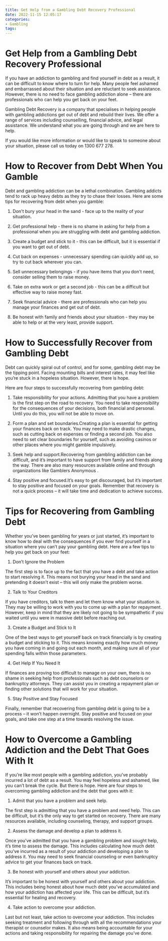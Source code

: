 ```yaml
---
title: Get Help from a Gambling Debt Recovery Professional 
date: 2022-11-15 12:05:17
categories:
- Gambling
tags:
---
```



#  Get Help from a Gambling Debt Recovery Professional 

If you have an addiction to gambling and find yourself in debt as a result, it can be difficult to know where to turn for help. Many people feel ashamed and embarrassed about their situation and are reluctant to seek assistance. However, there is no need to face gambling addiction alone – there are professionals who can help you get back on your feet.

Gambling Debt Recovery is a company that specialises in helping people with gambling addictions get out of debt and rebuild their lives. We offer a range of services including counselling, financial advice, and legal assistance. We understand what you are going through and we are here to help.

If you would like more information or would like to speak to someone about your situation, please call us today on 1300 677 278.

#  How to Recover from Debt When You Gamble 

Debt and gambling addiction can be a lethal combination. Gambling addicts tend to rack up heavy debts as they try to chase their losses. Here are some tips for recovering from debt when you gamble:

1. Don't bury your head in the sand - face up to the reality of your situation.

2. Get professional help - there is no shame in asking for help from a professional when you are struggling with debt and gambling addiction.

3. Create a budget and stick to it - this can be difficult, but it is essential if you want to get out of debt.

4. Cut back on expenses - unnecessary spending can quickly add up, so try to cut back wherever you can.

5. Sell unnecessary belongings - if you have items that you don't need, consider selling them to raise money.

6. Take on extra work or get a second job - this can be a difficult but effective way to raise money fast.

7. Seek financial advice - there are professionals who can help you manage your finances and get out of debt.

8. Be honest with family and friends about your situation - they may be able to help or at the very least, provide support.

#  How to Successfully Recover from Gambling Debt 

Debt can quickly spiral out of control, and for some, gambling debt may be the tipping point. Facing mounting bills and interest rates, it may feel like you’re stuck in a hopeless situation. However, there is hope.

Here are four steps to successfully recovering from gambling debt:

1. Take responsibility for your actions.
Admitting that you have a problem is the first step on the road to recovery. You need to take responsibility for the consequences of your decisions, both financial and personal. Until you do this, you will not be able to move on.

2. Form a plan and set boundaries.Creating a plan is essential for getting your finances back on track. You may need to make drastic changes, such as cutting back on expenses or finding a second job. You also need to set clear boundaries for yourself, such as avoiding casinos or other places where you might gamble impulsively.

3. Seek help and support.Recovering from gambling addiction can be difficult, and it’s important to have support from family and friends along the way. There are also many resources available online and through organizations like Gamblers Anonymous . 

4. Stay positive and focused.It’s easy to get discouraged, but it’s important to stay positive and focused on your goals. Remember that recovery is not a quick process – it will take time and dedication to achieve success.

#  Tips for Recovering from Gambling Debt 

Whether you’ve been gambling for years or just started, it’s important to know how to deal with the consequences if you ever find yourself in a situation where you can’t pay your gambling debt. Here are a few tips to help you get back on your feet:

1. Don’t Ignore the Problem

The first step is to face up to the fact that you have a debt and take action to start resolving it. This means not burying your head in the sand and pretending it doesn’t exist – this will only make the problem worse.

2. Talk to Your Creditors

If you have creditors, talk to them and let them know what your situation is. They may be willing to work with you to come up with a plan for repayment. However, keep in mind that they are likely not going to be sympathetic if you waited until you were in massive debt before reaching out.

3. Create a Budget and Stick to It

One of the best ways to get yourself back on track financially is by creating a budget and sticking to it. This means knowing exactly how much money you have coming in and going out each month, and making sure all of your spending falls within those parameters.

4. Get Help If You Need It

If finances are proving too difficult to manage on your own, there is no shame in seeking help from professionals such as debt counselors or bankruptcy attorneys. They can assist you in creating a repayment plan or finding other solutions that will work for your situation.

5. Stay Positive and Stay Focused

Finally, remember that recovering from gambling debt is going to be a process – it won’t happen overnight. Stay positive and focused on your goals, and take one step at a time towards resolving the issue.

#  How to Overcome a Gambling Addiction and the Debt That Goes With It

If you’re like most people with a gambling addiction, you’ve probably incurred a lot of debt as a result. You may feel hopeless and ashamed, like you can’t break the cycle. But there is hope. Here are four steps to overcoming gambling addiction and the debt that goes with it:

1. Admit that you have a problem and seek help.

The first step is admitting that you have a problem and need help. This can be difficult, but it’s the only way to get started on recovery. There are many resources available, including counseling, therapy, and support groups.

2. Assess the damage and develop a plan to address it.

Once you’ve admitted that you have a gambling problem and sought help, it’s time to assess the damage. This includes calculating how much debt you’ve incurred as a result of your addiction and developing a plan to address it. You may need to seek financial counseling or even bankruptcy advice to get your finances back on track.

3. Be honest with yourself and others about your addiction.

It’s important to be honest with yourself and others about your addiction. This includes being honest about how much debt you’ve accumulated and how your addiction has affected your life. This can be difficult, but it’s essential for healing and recovery.

4. Take action to overcome your addiction.

Last but not least, take action to overcome your addiction. This includes seeking treatment and following through with all the recommendations your therapist or counselor makes. It also means being accountable for your actions and taking responsibility for repairing the damage you’ve done.